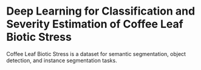 # Deep Learning for Classification and Severity Estimation of Coffee Leaf Biotic Stress

Coffee Leaf Biotic Stress is a dataset for semantic segmentation, object detection, and instance segmentation tasks.
